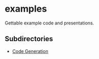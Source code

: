 # examples
Gettable example code and presentations.

## Subdirectories

* [Code Generation](codegeneration/)